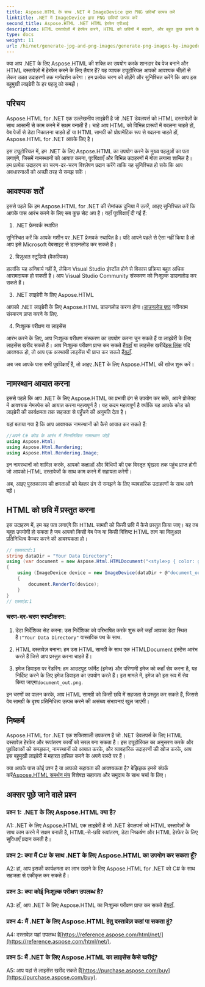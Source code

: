 ```yaml
---
title: Aspose.HTML के साथ .NET में ImageDevice द्वारा PNG छवियाँ उत्पन्न करें
linktitle: .NET में ImageDevice द्वारा PNG छवियाँ उत्पन्न करें
second_title: Aspose.HTML .NET HTML हेरफेर एपीआई
description: HTML दस्तावेज़ों में हेरफेर करने, HTML को छवियों में बदलने, और बहुत कुछ करने के लिए .NET के लिए Aspose.HTML का उपयोग करना सीखें। FAQ के साथ चरण-दर-चरण ट्यूटोरियल।
type: docs
weight: 11
url: /hi/net/generate-jpg-and-png-images/generate-png-images-by-imagedevice/
---
```


क्या आप .NET के लिए Aspose.HTML की शक्ति का उपयोग करके शानदार वेब पेज बनाने और HTML दस्तावेज़ों में हेरफेर करने के लिए तैयार हैं? यह व्यापक ट्यूटोरियल आपको आवश्यक चीज़ों से लेकर उन्नत उदाहरणों तक मार्गदर्शन करेगा। हम प्रत्येक चरण को तोड़ेंगे और सुनिश्चित करेंगे कि आप इस बहुमुखी लाइब्रेरी के हर पहलू को समझें।

## परिचय

Aspose.HTML for .NET एक उल्लेखनीय लाइब्रेरी है जो .NET डेवलपर्स को HTML दस्तावेज़ों के साथ आसानी से काम करने में सक्षम बनाती है। चाहे आप HTML को विभिन्न प्रारूपों में बदलना चाहते हों, वेब पेजों से डेटा निकालना चाहते हों या HTML सामग्री को प्रोग्रामेटिक रूप से बदलना चाहते हों, Aspose.HTML for .NET आपके लिए है।

इस ट्यूटोरियल में, हम .NET के लिए Aspose.HTML का उपयोग करने के मुख्य पहलुओं का पता लगाएंगे, जिसमें नामस्थानों को आयात करना, पूर्वापेक्षाएँ और विभिन्न उदाहरणों में गोता लगाना शामिल है। हम प्रत्येक उदाहरण का चरण-दर-चरण विश्लेषण प्रदान करेंगे ताकि यह सुनिश्चित हो सके कि आप अवधारणाओं को अच्छी तरह से समझ सकें।

## आवश्यक शर्तें

इससे पहले कि हम Aspose.HTML for .NET की रोमांचक दुनिया में उतरें, आइए सुनिश्चित करें कि आपके पास आरंभ करने के लिए सब कुछ सेट अप है। यहाँ पूर्वापेक्षाएँ दी गई हैं:

1. .NET फ्रेमवर्क स्थापित

सुनिश्चित करें कि आपके मशीन पर .NET फ्रेमवर्क स्थापित है। यदि आपने पहले से ऐसा नहीं किया है तो आप इसे Microsoft वेबसाइट से डाउनलोड कर सकते हैं।

2. विज़ुअल स्टूडियो (वैकल्पिक)

हालांकि यह अनिवार्य नहीं है, लेकिन Visual Studio इंस्टॉल होने से विकास प्रक्रिया बहुत अधिक आरामदायक हो सकती है। आप Visual Studio Community संस्करण को निःशुल्क डाउनलोड कर सकते हैं।

3. .NET लाइब्रेरी के लिए Aspose.HTML

 आपको .NET लाइब्रेरी के लिए Aspose.HTML डाउनलोड करना होगा।[डाउनलोड पृष्ठ](https://releases.aspose.com/html/net/) नवीनतम संस्करण प्राप्त करने के लिए.

4. निःशुल्क परीक्षण या लाइसेंस

 आरंभ करने के लिए, आप निःशुल्क परीक्षण संस्करण का उपयोग करना चुन सकते हैं या लाइब्रेरी के लिए लाइसेंस खरीद सकते हैं। आप निःशुल्क परीक्षण प्राप्त कर सकते हैं[यहाँ](https://releases.aspose.com/) या लाइसेंस खरीदें[इस लिंक](https://purchase.aspose.com/buy) यदि आवश्यक हो, तो आप एक अस्थायी लाइसेंस भी प्राप्त कर सकते हैं[यहाँ](https://purchase.aspose.com/temporary-license/).

अब जब आपके पास सभी पूर्वापेक्षाएँ हैं, तो आइए .NET के लिए Aspose.HTML की खोज शुरू करें।

## नामस्थान आयात करना

इससे पहले कि आप .NET के लिए Aspose.HTML का प्रभावी ढंग से उपयोग कर सकें, अपने प्रोजेक्ट में आवश्यक नेमस्पेस को आयात करना महत्वपूर्ण है। यह कदम महत्वपूर्ण है क्योंकि यह आपके कोड को लाइब्रेरी की कार्यक्षमता तक सहजता से पहुँचने की अनुमति देता है।

यहां बताया गया है कि आप आवश्यक नामस्थानों को कैसे आयात कर सकते हैं:

```csharp
//अपने C# कोड के आरंभ में निम्नलिखित नामस्थान जोड़ें
using Aspose.Html;
using Aspose.Html.Rendering;
using Aspose.Html.Rendering.Image;
```

इन नामस्थानों को शामिल करके, आपको कक्षाओं और विधियों की एक विस्तृत श्रृंखला तक पहुंच प्राप्त होगी जो आपको HTML दस्तावेजों के साथ काम करने में सहायता करेगी।

अब, आइए पुस्तकालय की क्षमताओं को बेहतर ढंग से समझने के लिए व्यावहारिक उदाहरणों के साथ आगे बढ़ें।

## HTML को छवि में प्रस्तुत करना

इस उदाहरण में, हम यह पता लगाएंगे कि HTML सामग्री को किसी छवि में कैसे प्रस्तुत किया जाए। यह तब बहुत उपयोगी हो सकता है जब आपको किसी वेब पेज या किसी विशिष्ट HTML तत्व का विज़ुअल प्रतिनिधित्व कैप्चर करने की आवश्यकता हो।

```csharp
// एक्सस्टार्ट:1
string dataDir = "Your Data Directory";
using (var document = new Aspose.Html.HTMLDocument("<style>p { color: green; }</style><p>my first paragraph</p>", @"c:\work\"))
{
    using (ImageDevice device = new ImageDevice(dataDir + @"document_out.png"))
    {
        document.RenderTo(device);
    }
}
// एक्सएंड:1
```

### चरण-दर-चरण स्पष्टीकरण:

1.  डेटा निर्देशिका सेट करना: उस निर्देशिका को परिभाषित करके शुरू करें जहाँ आपका डेटा स्थित है।`"Your Data Directory"` वास्तविक पथ के साथ.

2. HTML दस्तावेज़ बनाना: हम उस HTML सामग्री के साथ एक HTMLDocument इंस्टेंस आरंभ करते हैं जिसे आप प्रस्तुत करना चाहते हैं।

3.  इमेज डिवाइस पर रेंडरिंग: हम आउटपुट फॉर्मेट (इमेज) और परिणामी इमेज को कहाँ सेव करना है, यह निर्दिष्ट करने के लिए इमेज डिवाइस का उपयोग करते हैं। इस मामले में, इमेज को इस रूप में सेव किया जाएगा`document_out.png`.

इन चरणों का पालन करके, आप HTML सामग्री को किसी छवि में सहजता से प्रस्तुत कर सकते हैं, जिससे वेब सामग्री के दृश्य प्रतिनिधित्व उत्पन्न करने की असंख्य संभावनाएं खुल जाएंगी।

## निष्कर्ष

Aspose.HTML for .NET एक शक्तिशाली उपकरण है जो .NET डेवलपर्स के लिए HTML दस्तावेज़ हेरफेर और रूपांतरण कार्यों को सरल बना सकता है। इस ट्यूटोरियल का अनुसरण करके और पूर्वापेक्षाओं को समझकर, नामस्थानों को आयात करके, और व्यावहारिक उदाहरणों की खोज करके, आप इस बहुमुखी लाइब्रेरी में महारत हासिल करने के अपने रास्ते पर हैं।

 क्या आपके पास कोई प्रश्न है या आपको सहायता की आवश्यकता है? बेझिझक हमसे संपर्क करें[Aspose.HTML समर्थन मंच](https://forum.aspose.com/) विशेषज्ञ सहायता और समुदाय के साथ चर्चा के लिए।

## अक्सर पूछे जाने वाले प्रश्न

### प्रश्न 1: .NET के लिए Aspose.HTML क्या है?

A1: .NET के लिए Aspose.HTML एक लाइब्रेरी है जो .NET डेवलपर्स को HTML दस्तावेज़ों के साथ काम करने में सक्षम बनाती है, HTML-से-छवि रूपांतरण, डेटा निष्कर्षण और HTML हेरफेर के लिए सुविधाएँ प्रदान करती है।

### प्रश्न 2: क्या मैं C# के साथ .NET के लिए Aspose.HTML का उपयोग कर सकता हूँ?

A2: हां, आप इसकी कार्यक्षमता का लाभ उठाने के लिए Aspose.HTML for .NET को C# के साथ सहजता से एकीकृत कर सकते हैं।

### प्रश्न 3: क्या कोई निःशुल्क परीक्षण उपलब्ध है?

A3: हाँ, आप .NET के लिए Aspose.HTML का निःशुल्क परीक्षण प्राप्त कर सकते हैं[यहाँ](https://releases.aspose.com/).

### प्रश्न 4: मैं .NET के लिए Aspose.HTML हेतु दस्तावेज़ कहां पा सकता हूं?

 A4: दस्तावेज़ यहां उपलब्ध है[https://reference.aspose.com/html/net/](https://reference.aspose.com/html/net/).

### प्रश्न 5: मैं .NET के लिए Aspose.HTML का लाइसेंस कैसे खरीदूं?

 A5: आप यहां से लाइसेंस खरीद सकते हैं[https://purchase.aspose.com/buy](https://purchase.aspose.com/buy).